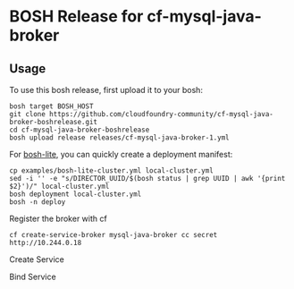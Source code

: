 # BOSH Release for cf-mysql-java-broker

## Usage

To use this bosh release, first upload it to your bosh:

```
bosh target BOSH_HOST
git clone https://github.com/cloudfoundry-community/cf-mysql-java-broker-boshrelease.git
cd cf-mysql-java-broker-boshrelease
bosh upload release releases/cf-mysql-java-broker-1.yml
```

For [bosh-lite](https://github.com/cloudfoundry/bosh-lite), you can quickly create a deployment manifest:

```
cp examples/bosh-lite-cluster.yml local-cluster.yml
sed -i '' -e "s/DIRECTOR_UUID/$(bosh status | grep UUID | awk '{print $2}')/" local-cluster.yml
bosh deployment local-cluster.yml
bosh -n deploy
```

Register the broker with cf
```
cf create-service-broker mysql-java-broker cc secret http://10.244.0.18
```

Create Service


Bind Service

